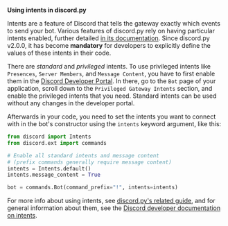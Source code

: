 **Using intents in discord.py**

Intents are a feature of Discord that tells the gateway exactly which events to send your bot. Various features of discord.py rely on having particular intents enabled, further detailed [in its documentation](https://discordpy.readthedocs.io/en/stable/api.html#intents). Since discord.py v2.0.0, it has become **mandatory** for developers to explicitly define the values of these intents in their code.

There are *standard* and *privileged* intents. To use privileged intents like `Presences`, `Server Members`, and `Message Content`, you have to first enable them in the [Discord Developer Portal](https://discord.com/developers/applications). In there, go to the `Bot` page of your application, scroll down to the `Privileged Gateway Intents` section, and enable the privileged intents that you need. Standard intents can be used without any changes in the developer portal.

Afterwards in your code, you need to set the intents you want to connect with in the bot's constructor using the `intents` keyword argument, like this:
```py
from discord import Intents
from discord.ext import commands

# Enable all standard intents and message content
# (prefix commands generally require message content)
intents = Intents.default()
intents.message_content = True

bot = commands.Bot(command_prefix="!", intents=intents)
```
For more info about using intents, see [discord.py's related guide](https://discordpy.readthedocs.io/en/latest/intents.html), and for general information about them, see the [Discord developer documentation on intents](https://discord.com/developers/docs/topics/gateway#gateway-intents).
